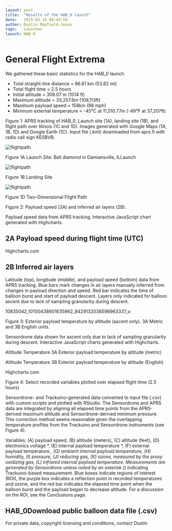 ```yaml
---
layout: post
title:  "Results of the HAB_0 launch"
date:   2015-03-18 08:43:59
author: Dustin Mayfield-Jones
tags:	Launches
launch: HAB 0
---
```


# General Flight Extrema

We gathered these basic statistics for the HAB_0 launch

- Total straight-line distance  = 86.61 km (53.82 mi) 
- Total flight time = 2.5 hours 
- Initial altitude = 309.07 m (1014 ft)
- Maximum altitude = 33,257.6m (109,113ft)
- Maximum payload speed = 158km (98 mph)
- Minimum external temperature = -45°C at 11,510.77m (-49°F at 37,207ft)


Figure 1: APRS tracking of HAB_0. Launch site (1A), landing site (1B), and
flight path over Illinois (1C and 1D). Images generated with Google Maps (1A,
1B, 1D) and Google Earth (1C). Input file (.kml) downloaded from aprs.fi with
radio call sign KE0BVB. 

![flightpath]({{base}}/images/mjwebsitetransfer/results/Launch.png)

Figure 1A Launch Site: Ball diamond in Damiansville, ILLaunch

![flightpath]({{base}}/images/mjwebsitetransfer/results/Landing.png)

Figure 1B Landing Site


![flightpath]({{base}}/images/mjwebsitetransfer/results/FlightPath.jpg)

Figure 1D Two-Dimensional Flight Path


Figure 2: Payload speed (2A) and inferred air layers (2B).

Payload speed data from APRS tracking. Interactive JavaScript chart generated
with Highcharts.


## 2A Payload speed during flight time (UTC)

Highcharts.com

## 2B Inferred air layers

Latitude (top), longitude (middle), and payload speed (bottom) data from APRS
tracking. Blue bars mark changes in air layers manually inferred from changes
in payload direction and speed. Red bar indicates the time of balloon burst and
start of payload descent. Layers only indicated for balloon ascent due to lack
of sampling granularity during descent.

10835042_10100438601635962_8429132038596963337_o

Figure 3: Exterior payload temperature by altitude (ascent only). 3A Metric and
3B English units.

Sensordrone data shown for ascent only due to lack of sampling granularity
during descent. Interactive JavaScript charts generated with Highcharts.


Altitude Temperature 3A Exterior payload temperature by altitude (metric)

Altitude Temperature 3B Exterior payload temperature by altitude (English)

Highcharts.com
 
Figure 4: Select recorded variables plotted over elapsed flight time (2.5
hours) 

Sensordrone- and Trackuino-generated data converted to input file (.csv) with
custom scripts and plotted with RStudio. The Sensordrone and APRS data are
integrated by aligning all elapsed time points from the APRS-derived maximum
altitude and Sensordrone-derived minimum pressure. This correction method seems
reasonable given the overlapping temperature profiles from the Trackuino and
Sensordrone instruments (see Figure 4).

Variables: (A) payload speed, (B) altitude (meters), (C) altitude (feet), (D)
electronics voltage *, (E) internal payload temperature *, (F) external payload
temperature *, (G) ambient internal payload temperature, (H) humidity, (I)
pressure, (J) reducing gas, (K) ozone, measured by the proxy oxidizing gas, (L)
infrared internal payload temperature. Measurements are generated by
Sensordrone unless noted by an asterisk  (*) indicating Trackuino-based
measurement. Blue boxes indicate regions of interest (ROI), the purple box
indicates a reflection point in recorded temperatures and ozone, and the red
bar indicates the elapsed time point when the balloon burst and the payload
began to decrease altitude. For a discussion on the ROI, see the Conclusions
page.

## HAB_0Download public balloon data file (.csv)

For private data, copyright licensing and conditions, contact Dustin
